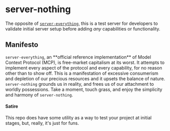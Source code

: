 # server-nothing

The opposite of [`server-everything`](https://www.npmjs.com/package/@modelcontextprotocol/server-everything), this is a test server for developers to validate initial server setup before adding _any_ capabilities or functionality.

## Manifesto

`server-everything`, an \*\*official reference implementation\*\* of Model Context Protocol (MCP), is free-market capitalism at its worst. It attempts to implement every aspect of the protocol and every capability, for no reason other than to show off. This is a manifestation of excessive consumerism and depletion of our precious resources and it upsets the balance of nature. `server-nothing` grounds us in reality, and frees us of our attachment to worldly possessions. Take a moment, touch grass, and enjoy the simplicity and harmony of `server-nothing`.

#### Satire

This repo does have some utility as a way to test your project at initial stages, but, really, it's just for funs.
